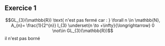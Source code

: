 ## Exercice 1
$$GL_{3}(\mathbb{R}) \text{ n'est pas fermé car : } \forall n \in \mathbb{N}, A_{n}= \frac{1}{2^{n}} I_{3} \underset{n \to +\infty}{\longrightarrow} 0 \not\in GL_{3}(\mathbb{R})$$
il n'est pas borné 
